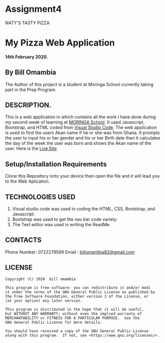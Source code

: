 # Assignment4
NATY'S TASTY PIZZA
# My Pizza Web Application
#### 14th February 2020.
## By Bill Omambia
The Author of this project is a student at Moringa School currently taking part in the Prep Program.

## DESCRIPTION.
This is a web application in which contains all the work I have done during my second week of learning at [MORINGA School](https://moringaschool.com/). It used Javascript, Bootstrap, and HTML coded from [Visual Studio Code](https://code.visualstudio.com/). The web application is used to find the users Akan name if he or she was from Ghana. It prompts the user to input his or her gender and his or her Birth date then it calculates the day of the week the user was born and shows the Akan name of the user.
Here is the [Live Site](https://billomambia.github.io/assignment4/)

## Setup/Installation Requirements
Clone this Repository onto your device then open the file and it will lead you to the Web Aplication.

## TECHNOLOGIES USED
1. Visual studio code was used in coding the HTML, CSS, Bootstrap, and Javascript.
2. Bootstrap was used to get the nav bar code variety.
3. The Text editor was used in writing the ReadMe.

## CONTACTS
Phone Number: 0722279569
Email : billomambia82@gmail.com

## LICENSE
    Copyright (C) 2020  bill omambia

    This program is free software: you can redistribute it and/or modi
    it under the terms of the GNU General Public License as published by
    the Free Software Foundation, either version 3 of the License, or
    (at your option) any later version.

    This program is distributed in the hope that it will be useful,
    but WITHOUT ANY WARRANTY; without even the implied warranty of
    MERCHANTABILITY or FITNESS FOR A PARTICULAR PURPOSE.  See the
    GNU General Public License for more details.

    You should have received a copy of the GNU General Public License
    along with this program.  If not, see <https://www.gnu.org/licenses/>.
